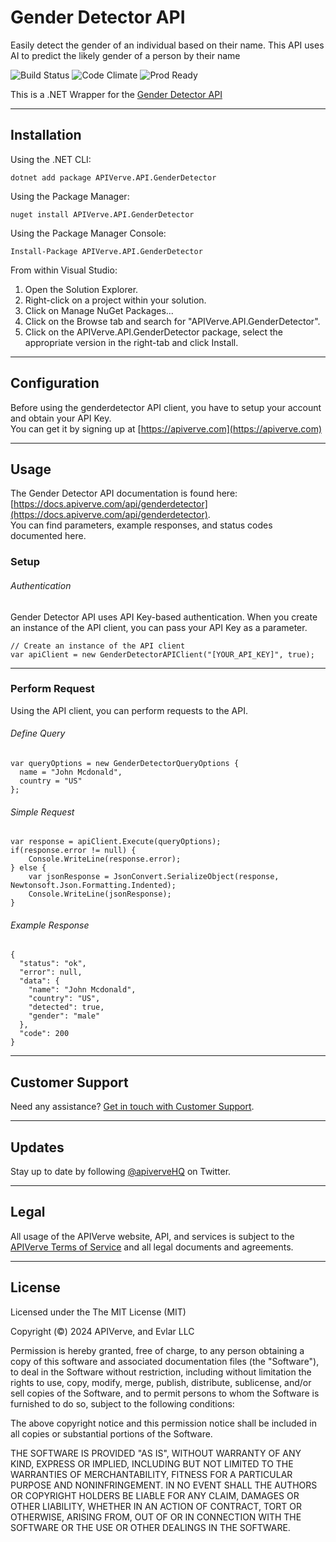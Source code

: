 Gender Detector API
============

Easily detect the gender of an individual based on their name. This API uses AI to predict the likely gender of a person by their name

![Build Status](https://img.shields.io/badge/build-passing-green)
![Code Climate](https://img.shields.io/badge/maintainability-B-purple)
![Prod Ready](https://img.shields.io/badge/production-ready-blue)

This is a .NET Wrapper for the [Gender Detector API](https://apiverve.com/marketplace/api/genderdetector)

---

## Installation

Using the .NET CLI:
```
dotnet add package APIVerve.API.GenderDetector
```

Using the Package Manager:
```
nuget install APIVerve.API.GenderDetector
```

Using the Package Manager Console:
```
Install-Package APIVerve.API.GenderDetector
```

From within Visual Studio:

1. Open the Solution Explorer.
2. Right-click on a project within your solution.
3. Click on Manage NuGet Packages...
4. Click on the Browse tab and search for "APIVerve.API.GenderDetector".
5. Click on the APIVerve.API.GenderDetector package, select the appropriate version in the right-tab and click Install.


---

## Configuration

Before using the genderdetector API client, you have to setup your account and obtain your API Key.  
You can get it by signing up at [https://apiverve.com](https://apiverve.com)

---

## Usage

The Gender Detector API documentation is found here: [https://docs.apiverve.com/api/genderdetector](https://docs.apiverve.com/api/genderdetector).  
You can find parameters, example responses, and status codes documented here.

### Setup

###### Authentication
Gender Detector API uses API Key-based authentication. When you create an instance of the API client, you can pass your API Key as a parameter.

```
// Create an instance of the API client
var apiClient = new GenderDetectorAPIClient("[YOUR_API_KEY]", true);
```

---


### Perform Request
Using the API client, you can perform requests to the API.

###### Define Query

```
var queryOptions = new GenderDetectorQueryOptions {
  name = "John Mcdonald",
  country = "US"
};
```

###### Simple Request

```
var response = apiClient.Execute(queryOptions);
if(response.error != null) {
	Console.WriteLine(response.error);
} else {
    var jsonResponse = JsonConvert.SerializeObject(response, Newtonsoft.Json.Formatting.Indented);
    Console.WriteLine(jsonResponse);
}
```

###### Example Response

```
{
  "status": "ok",
  "error": null,
  "data": {
    "name": "John Mcdonald",
    "country": "US",
    "detected": true,
    "gender": "male"
  },
  "code": 200
}
```

---

## Customer Support

Need any assistance? [Get in touch with Customer Support](https://apiverve.com/contact).

---

## Updates
Stay up to date by following [@apiverveHQ](https://twitter.com/apiverveHQ) on Twitter.

---

## Legal

All usage of the APIVerve website, API, and services is subject to the [APIVerve Terms of Service](https://apiverve.com/terms) and all legal documents and agreements.

---

## License
Licensed under the The MIT License (MIT)

Copyright (&copy;) 2024 APIVerve, and Evlar LLC

Permission is hereby granted, free of charge, to any person obtaining a copy of this software and associated documentation files (the "Software"), to deal in the Software without restriction, including without limitation the rights to use, copy, modify, merge, publish, distribute, sublicense, and/or sell copies of the Software, and to permit persons to whom the Software is furnished to do so, subject to the following conditions:

The above copyright notice and this permission notice shall be included in all copies or substantial portions of the Software.

THE SOFTWARE IS PROVIDED "AS IS", WITHOUT WARRANTY OF ANY KIND, EXPRESS OR IMPLIED, INCLUDING BUT NOT LIMITED TO THE WARRANTIES OF MERCHANTABILITY, FITNESS FOR A PARTICULAR PURPOSE AND NONINFRINGEMENT. IN NO EVENT SHALL THE AUTHORS OR COPYRIGHT HOLDERS BE LIABLE FOR ANY CLAIM, DAMAGES OR OTHER LIABILITY, WHETHER IN AN ACTION OF CONTRACT, TORT OR OTHERWISE, ARISING FROM, OUT OF OR IN CONNECTION WITH THE SOFTWARE OR THE USE OR OTHER DEALINGS IN THE SOFTWARE.